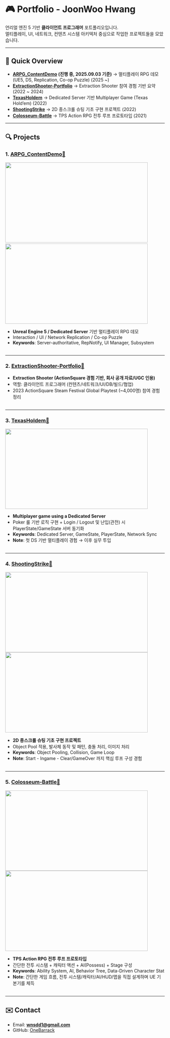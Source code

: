 # 🎮 Portfolio - JoonWoo Hwang

언리얼 엔진 5 기반 **클라이언트 프로그래머** 포트폴리오입니다.  
멀티플레이, UI, 네트워크, 컨텐츠 시스템 아키텍처 중심으로 작업한 프로젝트들을 모았습니다.

---

## 📌 Quick Overview

- **[ARPG_ContentDemo](https://github.com/OneBarrack/ARPG_ContentDemo) (진행 중, 2025.09.03 기준)** → 멀티플레이 RPG 데모 (UE5, DS, Replication, Co-op Puzzle) (2025 ~)
- **[ExtractionShooter-Portfolio](https://github.com/OneBarrack/ExtractionShooter-Portfolio)** → Extraction Shooter 참여 경험 기반 요약  (2022 ~ 2024) 
- **[TexasHoldem](https://github.com/OneBarrack/TexasHoldem)** → Dedicated Server 기반 Multiplayer Game (Texas Hold’em)  (2022)
- **[ShootingStrike](https://github.com/OneBarrack/ShootingStrike)** → 2D 종스크롤 슈팅 기초 구현 프로젝트  (2022)
- **[Colosseum-Battle](https://github.com/OneBarrack/Colosseum-Battle)** → TPS Action RPG 전투 루프 프로토타입  (2021)  

---

## 🔍 Projects

### 1. [ARPG_ContentDemo🔗](https://github.com/OneBarrack/ARPG_ContentDemo)
<img src="https://github.com/user-attachments/assets/94497e1f-ed2f-4ed5-92f4-59647c7934f8" width="450" height="253"/> &nbsp;
<img src="https://github.com/user-attachments/assets/cce18295-14cc-4a8c-a541-5480bf291ff7" width="450" height="253"/>

- **Unreal Engine 5 / Dedicated Server** 기반 멀티플레이 RPG 데모  
- Interaction / UI / Network Replication / Co-op Puzzle  
- **Keywords**: Server-authoritative, RepNotify, UI Manager, Subsystem  
  <br>  
---

### 2. [ExtractionShooter-Portfolio🔗](https://github.com/OneBarrack/ExtractionShooter-Portfolio)
- **Extraction Shooter (ActionSquare 경험 기반, 회사 공개 자료/UGC 인용)**  
- 역할: 클라이언트 프로그래머 (컨텐츠/네트워크/UI/DB/빌드/협업)
- 2023 ActionSquare Steam Festival Global Playtest (~4,000명) 참여 경험 정리  
  <br>  
---

### 3. [TexasHoldem🔗](https://github.com/OneBarrack/TexasHoldem)
<img src="https://github.com/user-attachments/assets/af5f8452-7f86-4483-84ae-0a3cc165c528" width="450" height="253"/>

- **Multiplayer game using a Dedicated Server**  
- Poker 룰 기반 로직 구현 + Login / Logout 및 난입(관전) 시 PlayerState/GameState 서버 동기화
- **Keywords**: Dedicated Server, GameState, PlayerState, Network Sync
- **Note**: 첫 DS 기반 멀티플레이 경험 → 이후 실무 투입   
  <br>  
---

### 4. [ShootingStrike🔗](https://github.com/OneBarrack/ShootingStrike)
<img src="https://github.com/user-attachments/assets/698be46f-c311-43ad-8b7e-31606b0e095e" width="450" height="253"/>
<img src="https://github.com/user-attachments/assets/710de0ef-552d-4dde-b8f7-499ea9e140c9" width="450" height="253"/>

- **2D 종스크롤 슈팅 기초 구현 프로젝트**  
- Object Pool 적용, 발사체 동작 및 패턴, 충돌 처리, 이미지 처리
- **Keywords**: Object Pooling, Collision, Game Loop
- **Note**: Start - Ingame - Clear/GameOver 까지 핵심 루프 구성 경험  
  <br>  
---

### 5. [Colosseum-Battle🔗](https://github.com/OneBarrack/Colosseum-Battle)
<img src="https://github.com/user-attachments/assets/79819b42-a578-4323-b5e0-3a41dfbb9617" width="450" height="253"/>
<img src="https://github.com/user-attachments/assets/48d9a8c6-71d4-448f-a3f2-8c49d9fb6af3" width="450" height="253"/>

- **TPS Action RPG 전투 루프 프로토타입**
- 간단한 전투 시스템 + 캐릭터 액션 + AI(Possess) + Stage 구성
- **Keywords**: Ability System, AI, Behavior Tree, Data-Driven Character Stat
- **Note**: 간단한 게임 흐름, 전투 시스템/캐릭터/AI/HUD/맵을 직접 설계하며 UE 기본기를 체득  
  <br>  
---

## ✉️ Contact
- Email: **wnsdd1@gmail.com**  
- GitHub: [OneBarrack](https://github.com/OneBarrack)
